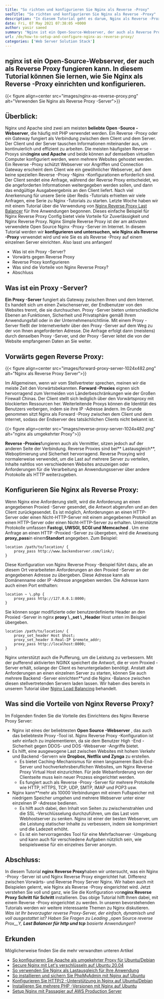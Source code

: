 ```yaml
---
title: "So richten und konfigurieren Sie Nginx als Reverse -Proxy" 
seoTitle: "So richten und konfigurieren Sie Nginx als Reverse -Proxy" 
description: "In diesem Tutorial geht es darum, Nginx als Reverse -Proxy einzurichten und zu konfigurieren. Nginx gilt als eine der beliebtesten Open-Source Reverse-Proxy-Webserver." 
date: Fri, 07 May 2021 07:38:05 +0000
author: yasir saeed
summary: "Nginx ist ein Open-Source-Webserver, der auch als Reverse Proxy fungieren kann. In diesem Tutorial können Sie lernen, wie Sie Nginx als Reverse -Proxy einrichten und konfigurieren." 
url: /de/how-to-setup-and-configure-nginx-as-reverse-proxy/
categories: ['Web Server Solution Stack']
---
```


## nginx ist ein Open-Source-Webserver, der auch als Reverse Proxy fungieren kann. In diesem Tutorial können Sie lernen, wie Sie Nginx als Reverse -Proxy einrichten und konfigurieren.

{{< figure align=center src="images/nginx-as-reverse-proxy.png" alt="Verwenden Sie Nginx als Reverse Proxy -Server">}}


## Überblick:
Nginx und Apache sind zwei am meisten **beliebte Open -Source -Webserver**, die häufig mit PHP verwendet werden. Ein Reverse -Proxy oder ein Gateway fungiert als Verbindung zwischen dem Client und dem Server. Der Client und der Server tauschen Informationen miteinander aus, um kontinuierlich und effizient zu arbeiten. Die meisten häufigsten Reverse -Proxys sind**nginx und Apache** und beide können auf demselben virtuellen Computer konfiguriert werden, wenn mehrere Websites gehostet werden. Ein Reverse -Proxy schützt Webserver vor Angriffen und Connection Gateway erscheint dem Client wie ein gewöhnlicher Webserver, auf dem keine speziellen Reverse -Proxy -Nginx -Konfigurationen erforderlich sind. Der Client sendet eine Anfrage, während der Reverse Proxy entscheidet, wo die angeforderten Informationen weitergegeben werden sollen, und dann das endgültige Ausgabeergebnis an den Client liefert.
Nach viel Anerkennung für unsere Serie über Redis -Tutorials erhielten wir viele Anfragen, eine Serie zu Nginx -Tutorials zu starten. Letzte Woche haben wir mit einem Tutorial über die Verwendung von [Nginx Reverse Proxy Last Balancer][1] für Ihre Anwendungen begonnen. Dieses einfache Beispiel für Nginx Reverse Proxy Config bietet viele Vorteile für Zuverlässigkeit und Nginx Reverse Proxy. Nginx Simple Reverse Proxy ist der am aktivsten verwendete Open Source Nginx -Proxy -Server im Internet. In diesem Tutorial werden wir **konfigurieren und untersuchen, wie Nginx als Reverse -Proxy** verwendet wird und wie Sie es als Reverse -Proxy auf einem einzelnen Server einrichten. Also lasst uns anfangen!
  * Was ist ein Proxy -Server?
  * Vorwärts gegen Reverse Proxy
  * Reverse Proxy konfigurieren
  * Was sind die Vorteile von Nginx Reverse Proxy?
  * Abschluss

## Was ist ein Proxy -Server?
**Ein Proxy -Server** fungiert als Gateway zwischen Ihnen und dem Internet. Es handelt sich um einen Zwischenserver, der Endbenutzer von den Websites trennt, die sie durchsuchen. Proxy -Server bieten unterschiedliche Ebenen an Funktionen, Sicherheit und Privatsphäre gemäß Ihrem Anwendungsfall oder in der Unternehmensrichtlinie.
Mit einem Proxy -Server fließt der Internetverkehr über den Proxy -Server auf dem Weg zu der von Ihnen angeforderten Adresse. Die Anfrage erfolgt dann (meistens) durch denselben Proxy -Server, und der Proxy -Server leitet die von der Website empfangenen Daten an Sie weiter.

## Vorwärts gegen Reverse Proxy:

{{< figure align=center src="images/forward-proxy-server-1024x482.png" alt="Nginx als Reverse Proxy Server">}}

Im Allgemeinen, wenn wir vom Stellvertreter sprechen, meinen wir die meiste Zeit den Vorwärtsbekannten. **Forward -Proxies** eignen sich hervorragend zum Vermeiden von Länderbeschränkungen wie der Großen Firewall Chinas. Der Client stellt sich lediglich über den Vorwärtsproxy mit blockierten Ressourcen her. Weiterleitende Proxys können die Identität des Benutzers verbergen, indem sie ihre IP -Adresse ändern. Im Grunde genommen sitzt Nginx als Forward -Proxy zwischen dem Client und dem Internet, sodass der Endserver des tatsächlichen Clients nicht bekannt ist.

{{< figure align=center src="images/reverse-proxy-server-1024x482.png" alt="nginx als umgekehrter Proxy">}}

**Reverse -Proxies**fungieren auch als Vermittler, sitzen jedoch auf der anderen Seite der Verbindung. Reverse Proxies sind bei** Lastausgleich**, Weboptimierung und Sicherheit hervorragend. Reverse Proxying wird normalerweise verwendet, um die Last auf mehrere Server zu verteilen, Inhalte nahtlos von verschiedenen Websites anzuzeigen oder Anforderungen für die Verarbeitung an Anwendungsserver über andere Protokolle als HTTP weiterzugeben.

## Konfigurieren Sie Nginx als Reverse Proxy:
Wenn Nginx eine Anforderung stellt, wird die Anforderung an einen angegebenen Proxied -Server gesendet, die Antwort abgerufen und an den Client zurückgesendet. Es ist möglich, Anforderungen an einen HTTP-Server oder einen Nicht-HTTP-Server mit einem angegebenen Protokoll an einen HTTP-Server oder einen Nicht-HTTP-Server zu erhalten. Unterstützte Protokolle umfassen **Fastcgi, UWSGI, SCGI und Memcached** .
Um eine Anfrage an einen HTTP -Proxied -Server zu übergeben, wird die Anweisung **proxy_pass**in einem**Standort** angegeben. Zum Beispiel:
```
location /path/to/location/ {
    proxy_pass http://www.backendserver.com/link/;
}
```
Diese Konfiguration von Nginx Reverse Proxy -Beispiel führt dazu, alle an diesem Ort verarbeiteten Anforderungen an den Proxied -Server an der angegebenen Adresse zu übergeben. Diese Adresse kann als Domänenname oder IP -Adresse angegeben werden. Die Adresse kann auch einen Port enthalten:
```
location ~ \.php {
    proxy_pass http://127.0.0.1:8000;
}
```
Sie können sogar modifizierte oder benutzerdefinierte Header an den Proxied -Server in nginx **proxy \ _set \ _Header** Host unten im Beispiel übergeben.
```
location /path/to/location/ {
    proxy_set_header Host $host;
    proxy_set_header X-Real-IP $remote_addr;
    proxy_pass http://localhost:8000;
}
```
Nginx unterstützt auch die Pufferung, um die Leistung zu verbessern. Mit der pufferend aktivierten NGINX speichert die Antwort, die er vom Proxied -Server erhält, solange der Client es heruntergeladen benötigt.
Anstatt alle Anforderungen an einen einzelnen Server zu starten, können Sie auch mehrere Backend -Server einrichten**und die Nginx -Balance zwischen diesen stellvertretenden Servern laden lassen. Wir haben dies bereits in unserem Tutorial über [Nginx Load Balancing][1] behandelt.

## Was sind die Vorteile von Nginx Reverse Proxy?
Im Folgenden finden Sie die Vorteile des Einrichtens des Nginx Reverse Proxy Server:
* Nginx ist eines der beliebtesten **Open Source -Webserver** , das auch das beliebteste Proxy -Tool ist. Nginx Reverse Proxy -Konfiguration ist sehr einfach zu implementieren, da sie dem Benutzer High -End -Sicherheit gegen DDOS- und DOS -Webserver -Angriffe bietet.
* Es hilft, eine ausgewogene Last zwischen Websites mit hohem Verkehr und Backend -Servern wie **Dropbox, Netflix und Zynga** zu erstellen.
  * Es bietet Caching-Mechanismus für einen langsameren Back-End-Server und hochverkehrsberuflichen Websites, um Nginx Reverse Proxy Virtual Host einzurichten. Für jede Webanforderung von der Clientseite muss kein neuer Prozess eingerichtet werden.
  * Es fungiert auch als Reverse -Proxy -Server für mehrere Protokolle wie HTTP, HTTPS, TCP, UDP, SMTP, IMAP und POP3 usw.
* Nginx kann**mehr als 10000 Verbindungen mit einem Fußspeicher mit niedrigem Speicher umgehen und mehrere Webserver unter einer einzelnen IP -Adresse bedienen.
  * Es hilft auch dabei, den Inhalt von Seiten zu zwischenstrahlen und die SSL -Verschlüsselung durchzuführen, um das Last vom Webhostserver zu senken. Nginx ist einer der besten Webserver, um die Leistung statischer Inhalte zu verbessern, indem sie komprimiert und die Ladezeit erhöht.
  * Es ist ein hervorragendes Tool für eine Mehrfachserver -Umgebung und kann auch für verschiedene Aufgaben nützlich sein, wie beispielsweise für ein einzelnes Server anonym.

## Abschluss:
In diesem Tutorial **nginx Reverse Proxy**haben wir untersucht, was ein Nginx -Proxy -Server ist und Nginx Reverse Proxy eingerichtet hat. Differenz zwischen Vorwärts- und Reverse Proxy Server Nginx. Wir haben auch mit Beispielen gelernt, wie Nginx als Reverse -Proxy eingerichtet wird. Jetzt verstehen Sie voll und ganz, wie Sie die Konfiguration von**nginx Reverse Proxy Schritt für Schritt** installieren. Das obige Tutorial hilft Ihnen dabei, mit einem Reverse -Proxy eingerichtet zu werden. In unseren bevorstehenden Tutorials werden wir weitere interessante Themen zu Nginx diskutieren.
_Was ist Ihr bevorzugter _reverse Proxy_-Server, der einfach, dynamisch und voll ausgestattet ist? Haben Sie Fragen zu Leading_ _open Source _reverse Prox__Y, **Last Balancer für http und tcp** basierte Anwendungen_?

## Erkunden
Möglicherweise finden Sie die mehr verwandten unteren Artikel
  * [So konfigurieren Sie Apache als umgekehrter Proxy für Ubuntu/Debian][3]
  * [Secure Nginx mit Let's verschlüsseln auf Ubuntu 20.04][4]
  * [So verwenden Sie Nginx als Lastausgleich für Ihre Anwendung][1]
  * [So installieren und sichern Sie PhpMyAdmin mit Nginx auf Ubuntu][5]
  * [Konfigurieren Sie HTTP/2 -Unterstützung in Nginx auf Ubuntu/Debian][6]
  * [Installieren Sie mehrere PHP -Versionen mit Nginx auf Ubuntu][7]
  * [Setup Nginx mit Passagier auf AWS Production Server][8]



[1]: https://blog.containerize.com/web-server-solution-stack/how-to-use-nginx-as-load-balancer-for-your-application/
[2]: mailto:yasir.saeed@aspose.com
[3]: https://blog.containerize.com/web-server-solution-stack/how-to-configure-apache-as-a-reverse-proxy-for-ubuntudebian/
[4]: https://blog.containerize.com/web-server-solution-stack/how-to-secure-nginx-with-letsencrypt-on-ubuntu-20-04/
[5]: https://blog.containerize.com/web-server-solution-stack/how-to-install-and-secure-phpmyadmin-with-nginx-on-ubuntu/
[6]: https://blog.containerize.com/web-server-solution-stack/how-to-configure-http2-support-in-nginx-on-ubuntudebian/
[7]: https://blog.containerize.com/web-server-solution-stack/how-to-install-multiple-php-versions-with-nginx-on-ubuntu/
[8]: https://blog.containerize.com/web-server-solution-stack/how-to-setup-nginx-with-passenger-on-aws-production-server/
